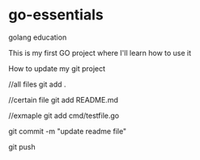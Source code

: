 # go-essentials
golang education

This is my first GO project where I'll learn how to use it

How to update my git project

//all files 
git add .

//certain file
git add README.md

//exmaple 
git add cmd/testfile.go

git commit -m "update readme file"

git push 